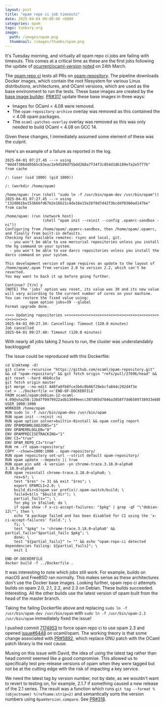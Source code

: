 ```yaml
---
layout: post
title: "opam repo ci job timeouts"
date: 2025-04-04 00:00:00 +0000
categories: opam
tags: tunbury.org
image:
  path: /images/opam.png
  thumbnail: /images/thumbs/opam.png
---
```


It's Tuesday morning, and virtually all opam repo ci jobs are failing with timeouts. This comes at a critical time as these are the first jobs following the update of [ocurrent/ocaml-version](https://github.com/ocurrent/ocaml-version) [noted](https://www.tunbury.org/recent-ocaml-version/) on 24th March.

The [opam repo ci](https://opam.ci.ocaml.org/github/ocaml/opam-repository) tests all PRs on [opam-repository](https://github.com/ocaml/opam-repository). The pipeline downloads Docker images, which contain the root filesystem for various Linux distributions, architectures, and OCaml versions, which are used as the base environment to run the tests. These base images are created by the [base image builder](https://images.ci.ocaml.org). [PR#317](https://github.com/ocurrent/docker-base-images/pull/317) update these base images in three ways:

- Images for OCaml < 4.08 were removed.
- The `opam-repository-archive` overlay was removed as this contained the < 4.08 opam packages.
- The `ocaml-patches-overlay` overlay was removed as this was only needed to build OCaml < 4.08 on GCC 14.

Given these changes, I immediately assumed some element of these was the culprit.

Here's an example of a failure as reported in the log.

```
2025-04-01 07:27.45 ---> using "9dd47386dd0565c83eac2e9d589d75bdd268a7f34f3c854d1db189e7a2e5f77b" from cache

/: (user (uid 1000) (gid 1000))

/: (workdir /home/opam)

/home/opam: (run (shell "sudo ln -f /usr/bin/opam-dev /usr/bin/opam"))
2025-04-01 07:27.45 ---> using "132d861be153666fd67b2e16b21c4de16e15e26f8d7d42f3bcddf0360ad147be" from cache

/home/opam: (run (network host)
                 (shell "opam init --reinit --config .opamrc-sandbox -ni"))
Configuring from /home/opam/.opamrc-sandbox, then /home/opam/.opamrc, and finally from built-in defaults.
Checking for available remotes: rsync and local, git.
  - you won't be able to use mercurial repositories unless you install the hg command on your system.
  - you won't be able to use darcs repositories unless you install the darcs command on your system.

This development version of opam requires an update to the layout of /home/opam/.opam from version 2.0 to version 2.2, which can't be reverted.
You may want to back it up before going further.

Continue? [Y/n] y
[NOTE] The 'jobs' option was reset, its value was 39 and its new value will vary according to the current number of cores on your machine. You can restore the fixed value using:
           opam option jobs=39 --global
Format upgrade done.

<><> Updating repositories ><><><><><><><><><><><><><><><><><><><><><><><><><><>
2025-04-01 09:27.34: Cancelling: Timeout (120.0 minutes)
Job cancelled
2025-04-01 09:27.40: Timeout (120.0 minutes)
```

With nearly all jobs taking 2 hours to run, the cluster was understandably backlogged!

The issue could be reproduced with this Dockerfile:

```
cd $(mktemp -d)
git clone --recursive "https://github.com/ocaml/opam-repository.git" && cd "opam-repository" && git fetch origin "refs/pull/27696/head" && git reset --hard 46b8cc5a
git fetch origin master
git merge --no-edit 4d8fa0fb8fce3b6c8b06f29ebcfa844c292d4f3e
cat > ../Dockerfile <<'END-OF-DOCKERFILE'
FROM ocaml/opam:debian-12-ocaml-4.09@sha256:13bd7f0979922adb13049eecc387d65d7846a3058f7dd6509738933e88bc8d4a
USER 1000:1000
WORKDIR /home/opam
RUN sudo ln -f /usr/bin/opam-dev /usr/bin/opam
RUN opam init --reinit -ni
RUN opam option solver=builtin-0install && opam config report
ENV OPAMDOWNLOADJOBS="1"
ENV OPAMERRLOGLEN="0"
ENV OPAMPRECISETRACKING="1"
ENV CI="true"
ENV OPAM_REPO_CI="true"
RUN rm -rf opam-repository/
COPY --chown=1000:1000 . opam-repository/
RUN opam repository set-url --strict default opam-repository/
RUN opam update --depexts || true
RUN opam pin add -k version -yn chrome-trace.3.18.0~alpha0 3.18.0~alpha0
RUN opam reinstall chrome-trace.3.18.0~alpha0; \
    res=$?; \
    test "$res" != 31 && exit "$res"; \
    export OPAMCLI=2.0; \
    build_dir=$(opam var prefix)/.opam-switch/build; \
    failed=$(ls "$build_dir"); \
    partial_fails=""; \
    for pkg in $failed; do \
    if opam show -f x-ci-accept-failures: "$pkg" | grep -qF "\"debian-12\""; then \
    echo "A package failed and has been disabled for CI using the 'x-ci-accept-failures' field."; \
    fi; \
    test "$pkg" != 'chrome-trace.3.18.0~alpha0' && partial_fails="$partial_fails $pkg"; \
    done; \
    test "${partial_fails}" != "" && echo "opam-repo-ci detected dependencies failing: ${partial_fails}"; \
    exit 1

END-OF-DOCKERFILE
docker build -f ../Dockerfile .
```

It was interesting to note which jobs still work. For example, builds on macOS and FreeBSD ran normally. This makes sense as these architectures don't use the Docker base images. Looking further, opam repo ci attempts builds on opam 2.0, 2.1, 2.2, and 2.3 on Debian. These builds succeeded. Interesting. All the other builds use the latest version of opam built from the head of the master branch.

Taking the failing Dockerfile above and replacing `sudo ln -f /usr/bin/opam-dev /usr/bin/opam` with `sudo ln -f /usr/bin/opam-2.3 /usr/bin/opam` immediately fixed the issue!

I pushed commit [7174953](https://github.com/ocurrent/opam-repo-ci/commit/7174953145735a54ecf668c7387e57b3f2d2a411) to force opam repo ci to use opam 2.3 and opened [issue#6448](https://github.com/ocaml/opam/issues/6448) on ocaml/opam. The working theory is that some change associated with [PR#5892](https://github.com/ocaml/opam/pull/5892), which replace GNU patch with the OCaml patch library is the root cause.

Musing on this issue with David, the idea of using the latest tag rather than head commit seemed like a good compromise. This allowed us to specifically test pre-release versions of opam when they were tagged but not be at the cutting edge with the risk of impacting a key service.

We need the latest tag by version number, not by date, as we wouldn't want to revert to testing on, for example, 2.1.7 if something caused a new release of the 2.1 series. The result was a function which runs `git tag --format %(objectname) %(refname:strip=2)` and semantically sorts the version numbers using `OpamVersion.compare`. See [PR#318](https://github.com/ocurrent/docker-base-images/pull/318).
